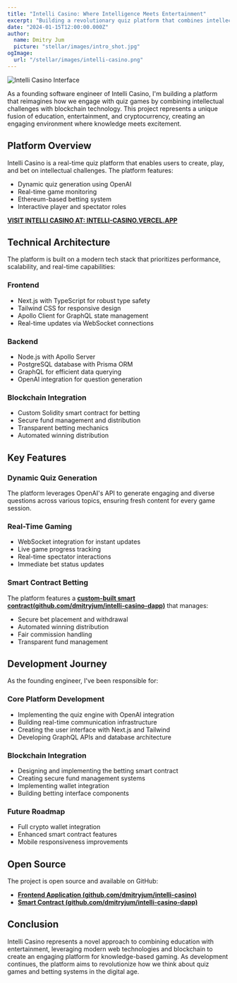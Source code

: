 ```yaml
---
title: "Intelli Casino: Where Intelligence Meets Entertainment"
excerpt: "Building a revolutionary quiz platform that combines intellectual challenges with blockchain-powered betting, creating a unique intersection of knowledge and entertainment."
date: "2024-01-15T12:00:00.000Z"
author:
  name: Dmitry Jum
  picture: "stellar/images/intro_shot.jpg"
ogImage:
  url: "/stellar/images/intelli-casino.png"
---
```

![Intelli Casino Interface](/stellar/images/intelli-casino.png)

As a founding software engineer of Intelli Casino, I'm building a platform that reimagines how we engage with quiz games by combining intellectual challenges with blockchain technology. This project represents a unique fusion of education, entertainment, and cryptocurrency, creating an engaging environment where knowledge meets excitement.


## Platform Overview

Intelli Casino is a real-time quiz platform that enables users to create, play, and bet on intellectual challenges. The platform features:
- Dynamic quiz generation using OpenAI
- Real-time game monitoring
- Ethereum-based betting system
- Interactive player and spectator roles

**[VISIT INTELLI CASINO AT: INTELLI-CASINO.VERCEL.APP](https://intelli-casino.vercel.app/)**
## Technical Architecture

The platform is built on a modern tech stack that prioritizes performance, scalability, and real-time capabilities:

### Frontend
- Next.js with TypeScript for robust type safety
- Tailwind CSS for responsive design
- Apollo Client for GraphQL state management
- Real-time updates via WebSocket connections

### Backend
- Node.js with Apollo Server
- PostgreSQL database with Prisma ORM
- GraphQL for efficient data querying
- OpenAI integration for question generation

### Blockchain Integration
- Custom Solidity smart contract for betting
- Secure fund management and distribution
- Transparent betting mechanics
- Automated winning distribution

## Key Features

### Dynamic Quiz Generation
The platform leverages OpenAI's API to generate engaging and diverse questions across various topics, ensuring fresh content for every game session.

### Real-Time Gaming

- WebSocket integration for instant updates
- Live game progress tracking
- Real-time spectator interactions
- Immediate bet status updates

### Smart Contract Betting
The platform features a **[custom-built smart contract(github.com/dmitryjum/intelli-casino-dapp)](https://github.com/dmitryjum/intelli-casino-dapp)** that manages:
- Secure bet placement and withdrawal
- Automated winning distribution
- Fair commission handling
- Transparent fund management

## Development Journey

As the founding engineer, I've been responsible for:

### Core Platform Development
- Implementing the quiz engine with OpenAI integration
- Building real-time communication infrastructure
- Creating the user interface with Next.js and Tailwind
- Developing GraphQL APIs and database architecture

### Blockchain Integration
- Designing and implementing the betting smart contract
- Creating secure fund management systems
- Implementing wallet integration
- Building betting interface components

### Future Roadmap
- Full crypto wallet integration
- Enhanced smart contract features
- Mobile responsiveness improvements

## Open Source

The project is open source and available on GitHub:
- **[Frontend Application (github.com/dmitryjum/intelli-casino)](https://github.com/dmitryjum/intelli-casino)**
- **[Smart Contract (github.com/dmitryjum/intelli-casino-dapp)](https://github.com/dmitryjum/intelli-casino-dapp)**

## Conclusion

Intelli Casino represents a novel approach to combining education with entertainment, leveraging modern web technologies and blockchain to create an engaging platform for knowledge-based gaming. As development continues, the platform aims to revolutionize how we think about quiz games and betting systems in the digital age.
